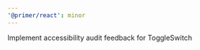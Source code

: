 ```yaml
---
'@primer/react': minor
---
```


Implement accessibility audit feedback for ToggleSwitch

<!-- Changed components: ToggleSwitch -->
